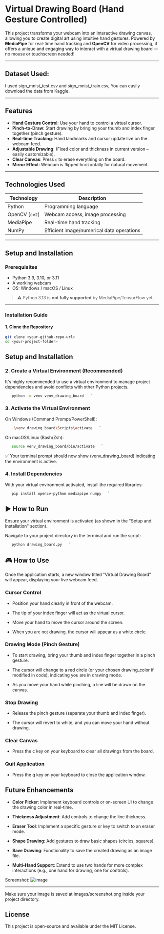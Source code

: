 # Virtual Drawing Board (Hand Gesture Controlled)

This project transforms your webcam into an interactive drawing canvas, allowing you to create digital art using intuitive hand gestures. Powered by **MediaPipe** for real-time hand tracking and **OpenCV** for video processing, it offers a unique and engaging way to interact with a virtual drawing board — no mouse or touchscreen needed!

---


## Dataset Used:


I used sign_mnist_test.csv and sign_mnist_train.csv, You can easily download the data from Kaggle.

---

## Features

- **Hand Gesture Control**: Use your hand to control a virtual cursor.
- **Pinch-to-Draw**: Start drawing by bringing your thumb and index finger together (pinch gesture).
- **Real-time Tracking**: Hand landmarks and cursor update live on the webcam feed.
- **Adjustable Drawing**: (Fixed color and thickness in current version – easily customizable).
- **Clear Canvas**: Press `c` to erase everything on the board.
- **Mirror Effect**: Webcam is flipped horizontally for natural movement.

---

## Technologies Used

| Technology | Description |
|------------|-------------|
| Python | Programming language |
| OpenCV (`cv2`) | Webcam access, image processing |
| MediaPipe | Real-time hand tracking |
| NumPy | Efficient image/numerical data operations |

---

## Setup and Installation

### Prerequisites

- Python 3.9, 3.10, or 3.11
- A working webcam
- OS: Windows / macOS / Linux  
> ⚠️ Python 3.13 is **not fully supported** by MediaPipe/TensorFlow yet.

---

### Installation Guide

#### 1. Clone the Repository

```bash
git clone <your-github-repo-url>
cd <your-project-folder>
```

Setup and Installation
----------------------

### 2. Create a Virtual Environment (Recommended)

It's highly recommended to use a virtual environment to manage project dependencies and avoid conflicts with other Python projects.

```bash
   python -m venv venv_drawing_board   `
```
### 3. Activate the Virtual Environment

On Windows (Command Prompt/PowerShell):

```bash
   .\venv_drawing_board\Scripts\activate   `
```
On macOS/Linux (Bash/Zsh):

```bash
   source venv_drawing_board/bin/activate   `
```
✅ Your terminal prompt should now show (venv\_drawing\_board) indicating the environment is active.

### 4. Install Dependencies

With your virtual environment activated, install the required libraries:

```bash
   pip install opencv-python mediapipe numpy   `
```
▶️ How to Run
-------------

Ensure your virtual environment is activated (as shown in the "Setup and Installation" section).

Navigate to your project directory in the terminal and run the script:
```bash
   python drawing_board.py   `
```
🎮 How to Use
-------------

Once the application starts, a new window titled "Virtual Drawing Board" will appear, displaying your live webcam feed.

### Cursor Control

*   Position your hand clearly in front of the webcam.
    
*   The tip of your index finger will act as the virtual cursor.
    
*   Move your hand to move the cursor around the screen.
    
*   When you are not drawing, the cursor will appear as a white circle.
    

### Drawing Mode (Pinch Gesture)

*   To start drawing, bring your thumb and index finger together in a pinch gesture.
    
*   The cursor will change to a red circle (or your chosen drawing\_color if modified in code), indicating you are in drawing mode.
    
*   As you move your hand while pinching, a line will be drawn on the canvas.
    

### Stop Drawing

*   Release the pinch gesture (separate your thumb and index finger).
    
*   The cursor will revert to white, and you can move your hand without drawing.
    

### Clear Canvas

*   Press the c key on your keyboard to clear all drawings from the board.
    

### Quit Application

*   Press the q key on your keyboard to close the application window.
    

Future Enhancements
----------------------

*   **Color Picker**: Implement keyboard controls or on-screen UI to change the drawing color in real-time.
    
*   **Thickness Adjustment**: Add controls to change the line thickness.
    
*   **Eraser Tool**: Implement a specific gesture or key to switch to an eraser mode.
    
*   **Shape Drawing**: Add gestures to draw basic shapes (circles, squares).
    
*   **Save Drawing**: Functionality to save the created drawing as an image file.
    
*   **Multi-Hand Support**: Extend to use two hands for more complex interactions (e.g., one hand for drawing, one for controls).
    

Screenshot:
![image](https://github.com/user-attachments/assets/752a1e7a-c28f-47c0-9a0b-e4269f4eefce)


-------------

 Make sure your image is saved at images/screenshot.png inside your project directory.

License
----------

This project is open-source and available under the MIT License.
